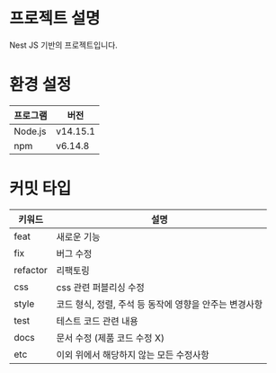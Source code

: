 # 프로젝트 설명
Nest JS 기반의 프로젝트입니다.

# 환경 설정
| 프로그램 | 버전 |
| ------ | ------ |
| Node.js | v14.15.1 |
| npm | v6.14.8 |

# 커밋 타입
| 키워드 | 설명 |
| ------ | ------ |
|feat | 새로운 기능 |
|fix | 버그 수정|
|refactor | 리팩토링|
|css | css 관련 퍼블리싱 수정|
|style | 코드 형식, 정렬, 주석 등 동작에 영향을 안주는 변경사항|
|test | 테스트 코드 관련 내용|
|docs | 문서 수정 (제품 코드 수정 X)|
|etc | 이외 위에서 해당하지 않는 모든 수정사항|  
